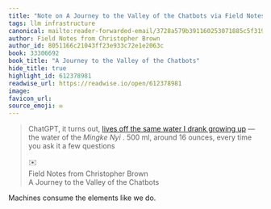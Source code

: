 ```yaml
---
title: "Note on A Journey to the Valley of the Chatbots via Field Notes from Christopher Brown"
tags: llm infrastructure
canonical: mailto:reader-forwarded-email/3728a579b391160253071885c5f31907
author: Field Notes from Christopher Brown
author_id: 8051166c21043ff23e933c72e1e2063c
book: 33306692
book_title: "A Journey to the Valley of the Chatbots"
hide_title: true
highlight_id: 612378981
readwise_url: https://readwise.io/open/612378981
image: 
favicon_url: 
source_emoji: ✉️
---
```


> ChatGPT, it turns out, [lives off the same water I drank growing up](https://substack.com/redirect/712c8077-a0ab-43d1-9e6e-936c710b937f?j=eyJ1IjoiMXlmdTFqIn0.qYv5NVQwodvs9yAW1b9IqXxz-UTiPAUp4JXaRMXUArU) —the water of the *Mingke Nyi* . 500 ml, around 16 ounces, every time you ask it a few questions
> <div class="quoteback-footer"><div class="quoteback-avatar"><span class="mini-emoji"> ✉️</span></div><div class="quoteback-metadata"><div class="metadata-inner"><span style="display:none">FROM:</span><div aria-label="Field Notes from Christopher Brown" class="quoteback-author"> Field Notes from Christopher Brown</div><div aria-label="A Journey to the Valley of the Chatbots" class="quoteback-title"> A Journey to the Valley of the Chatbots</div></div></div></div>

Machines consume the elements like we do.